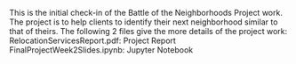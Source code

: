 This is the initial check-in of the Battle of the Neighborhoods Project work.
The project is to help clients to identify their next neighborhood similar to that of theirs.
The following 2 files give the more details of the project work:
RelocationServicesReport.pdf: Project Report
FinalProjectWeek2Slides.ipynb: Jupyter Notebook